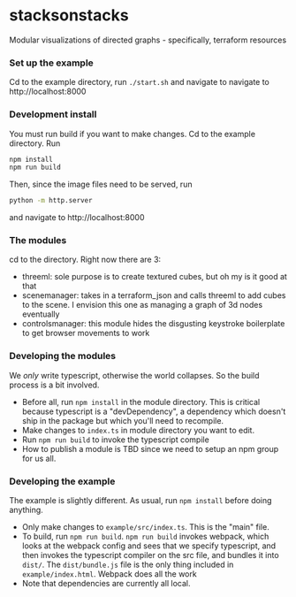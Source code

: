 # stacksonstacks

Modular visualizations of directed graphs - specifically, terraform resources

### Set up the example
Cd to the example directory, run `./start.sh` and navigate
to navigate to http://localhost:8000

### Development install
You must run build if you want to make changes. Cd to the example directory.
Run
```sh
npm install
npm run build
```
Then, since the image files need to be served, 
run
```sh
python -m http.server
```
and navigate to http://localhost:8000

### The modules
cd to the directory. Right now there are 3:
 - threeml: sole purpose is to create textured cubes, but oh my is it good at that
 - scenemanager: takes in a terraform_json and calls threeml to add cubes to the scene.
 I envision this one as managing a graph of 3d nodes eventually
 - controlsmanager: this module hides the disgusting keystroke boilerplate to get browser movements to work

### Developing the modules
We _only_ write typescript, otherwise the world collapses. So the build process is a bit involved.
 - Before all, run `npm install` in the module directory.
 This is critical because typescript is a "devDependency",
 a dependency which doesn't ship in the package but which you'll need to recompile.
 - Make changes to `index.ts` in module directory you want to edit. 
 - Run `npm run build` to invoke the typescript compile
 - How to publish a module is TBD since we need to setup an npm group for us all.

### Developing the example
The example is slightly different. As usual, run `npm install` before doing anything.
- Only make changes to `example/src/index.ts`. This is the "main" file.
- To build, run `npm run build`.
`npm run build` invokes webpack, which looks at the webpack config
and sees that we specify typescript, and then invokes the typescript compiler on the src file,
and bundles it into `dist/`. The `dist/bundle.js` file is the only thing included in `example/index.html`.
Webpack does all the work
- Note that dependencies are currently all local.